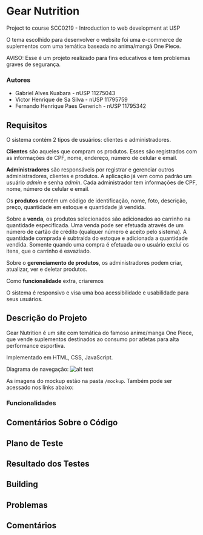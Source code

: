 # Gear Nutrition

Project to course SCC0219 - Introduction to web development at USP

O tema escolhido para desenvolver o website foi uma e-commerce de suplementos com uma temática baseada no anima/mangá One Piece.

AVISO: Esse é um projeto realizado para fins educativos e tem problemas graves de segurança.

### Autores
- Gabriel Alves Kuabara - nUSP 11275043
- Victor Henrique de Sa Silva - nUSP 11795759
- Fernando Henrique Paes Generich - nUSP 11795342

## Requisitos

O sistema contém 2 tipos de usuários: clientes e administradores.

**Clientes** são aqueles que compram os produtos. Esses são registrados com as informações de CPF, nome, endereço, número de celular e email.

**Administradores** são responsáveis por registrar e gerenciar outros administradores, clientes e produtos. A aplicação já vem como padrão um usuário *admin* e senha *admin*. Cada administrador tem informações de CPF, nome, número de celular e email.

Os **produtos** contém um código de identificação, nome, foto, descrição, preço, quantidade em estoque e quantidade já vendida.

Sobre a **venda**, os produtos selecionados são adicionados ao carrinho na quantidade especificada. Uma venda pode ser efetuada através de um número de cartão de crédito (qualquer número é aceito pelo sistema). A quantidade comprada é subtraída do estoque e adicionada a quantidade vendida. Somente quando uma compra é efetuada ou o usuário excluí os itens, que o carrinho é esvaziado.

Sobre o **gerenciamento de produtos**, os administradores podem criar, atualizar, ver e deletar produtos.

Como **funcionalidade** extra, criaremos

O sistema é responsivo e visa uma boa acessibilidade e usabilidade para seus usuários.

## Descrição do Projeto

Gear Nutrition é um site com temática do famoso anime/manga One Piece, que vende suplementos destinados ao consumo por atletas para alta performance esportiva. 

Implementado em HTML, CSS, JavaScript.

Diagrama de navegação:
![alt text](./midia)

As imagens do mockup estão na pasta `/mockup`. Também pode ser acessado nos links abaixo:

### Funcionalidades


## Comentários Sobre o Código
## Plano de Teste
## Resultado dos Testes
## Building
## Problemas
## Comentários